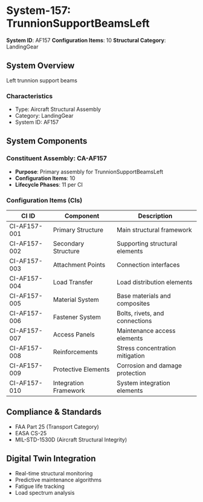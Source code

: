 # System-157: TrunnionSupportBeamsLeft

**System ID**: AF157
**Configuration Items**: 10
**Structural Category**: LandingGear

## System Overview

Left trunnion support beams

### Characteristics
- Type: Aircraft Structural Assembly
- Category: LandingGear
- System ID: AF157

## System Components

### Constituent Assembly: CA-AF157
- **Purpose**: Primary assembly for TrunnionSupportBeamsLeft
- **Configuration Items**: 10
- **Lifecycle Phases**: 11 per CI

### Configuration Items (CIs)

| CI ID | Component | Description |
|-------|-----------|-------------|
| CI-AF157-001 | Primary Structure | Main structural framework |
| CI-AF157-002 | Secondary Structure | Supporting structural elements |
| CI-AF157-003 | Attachment Points | Connection interfaces |
| CI-AF157-004 | Load Transfer | Load distribution elements |
| CI-AF157-005 | Material System | Base materials and composites |
| CI-AF157-006 | Fastener System | Bolts, rivets, and connections |
| CI-AF157-007 | Access Panels | Maintenance access elements |
| CI-AF157-008 | Reinforcements | Stress concentration mitigation |
| CI-AF157-009 | Protective Elements | Corrosion and damage protection |
| CI-AF157-010 | Integration Framework | System integration elements |

## Compliance & Standards
- FAA Part 25 (Transport Category)
- EASA CS-25
- MIL-STD-1530D (Aircraft Structural Integrity)

## Digital Twin Integration
- Real-time structural monitoring
- Predictive maintenance algorithms
- Fatigue life tracking
- Load spectrum analysis
